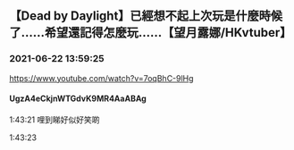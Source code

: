 ## 【Dead by Daylight】已經想不起上次玩是什麼時候了……希望還記得怎麼玩……【望月露娜/HKvtuber】
### 2021-06-22 13:59:25
https://www.youtube.com/watch?v=7oqBhC-9lHg
#### UgzA4eCkjnWTGdvK9MR4AaABAg
1:43:21 哩到睇好似好笑啲

1:43:23

